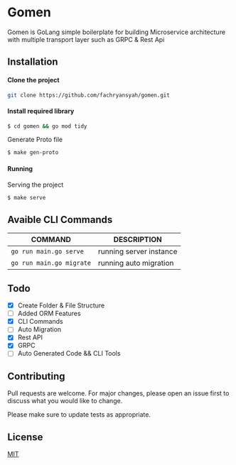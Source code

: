 # Gomen

Gomen is GoLang simple boilerplate for building Microservice architecture with multiple transport layer such as GRPC & Rest Api

## Installation

#### Clone the project

```bash
git clone https://github.com/fachryansyah/gomen.git
```

#### Install required library
```bash
$ cd gomen && go mod tidy
```

Generate Proto file
```bash
$ make gen-proto
```

#### Running
Serving the project
```bash
$ make serve
```

## Avaible CLI Commands
|COMMAND|DESCRIPTION|
|-------|-----------|
|```go run main.go serve```|running server instance|
|```go run main.go migrate```|running auto migration|

## Todo
- [X] Create Folder & File Structure
- [ ] Added ORM Features
- [X] CLI Commands
- [ ] Auto Migration
- [X] Rest API
- [X] GRPC
- [ ] Auto Generated Code && CLI Tools

## Contributing
Pull requests are welcome. For major changes, please open an issue first to discuss what you would like to change.

Please make sure to update tests as appropriate.

## License
[MIT](https://choosealicense.com/licenses/mit/)
